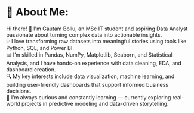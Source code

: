 # 💫 About Me:
Hi there! 👋 I'm Gautam Bollu, an MSc IT student and aspiring Data Analyst passionate about turning complex data into actionable insights.<br>
💡 I love transforming raw datasets into meaningful stories using tools like Python, SQL, and Power BI.<br>
📊 I’m skilled in Pandas, NumPy, Matplotlib, Seaborn, and Statistical Analysis, and I have hands-on experience with data cleaning, EDA, and dashboard creation.<br>
🔍 My key interests include data visualization, machine learning, and building user-friendly dashboards that support informed business decisions.<br>
🚀 I'm always curious and constantly learning — currently exploring real-world projects in predictive modeling and data-driven storytelling.

